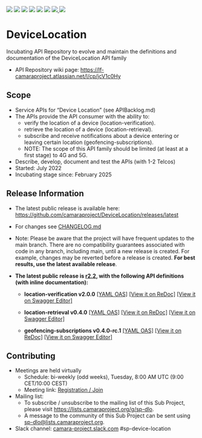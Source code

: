 <a href="https://github.com/camaraproject/DeviceLocation/commits/" title="Last Commit"><img src="https://img.shields.io/github/last-commit/camaraproject/DeviceLocation?style=plastic"></a>
<a href="https://github.com/camaraproject/DeviceLocation/issues" title="Open Issues"><img src="https://img.shields.io/github/issues/camaraproject/DeviceLocation?style=plastic"></a>
<a href="https://github.com/camaraproject/DeviceLocation/pulls" title="Open Pull Requests"><img src="https://img.shields.io/github/issues-pr/camaraproject/DeviceLocation?style=plastic"></a>
<a href="https://github.com/camaraproject/DeviceLocation/graphs/contributors" title="Contributors"><img src="https://img.shields.io/github/contributors/camaraproject/DeviceLocation?style=plastic"></a>
<a href="https://github.com/camaraproject/DeviceLocation" title="Repo Size"><img src="https://img.shields.io/github/repo-size/camaraproject/DeviceLocation?style=plastic"></a>
<a href="https://github.com/camaraproject/DeviceLocation/blob/main/LICENSE" title="License"><img src="https://img.shields.io/badge/License-Apache%202.0-green.svg?style=plastic"></a>
<a href="https://github.com/camaraproject/DeviceLocation/releases/latest" title="Latest Release"><img src="https://img.shields.io/github/release/camaraproject/DeviceLocation?style=plastic">
<a href="https://github.com/camaraproject/Governance/blob/main/ProjectStructureAndRoles.md" title="Incubating API Repository"><img src="https://img.shields.io/badge/Incubating%20API%20Repository-green?style=plastic"></a>

# DeviceLocation
Incubating API Repository to evolve and maintain the definitions and documentation of the DeviceLocation API family
* API Repository wiki page: https://lf-camaraproject.atlassian.net/l/cp/jcV1c0Hy

## Scope
* Service APIs for “Device Location” (see APIBacklog.md)  
* The APIs provide the API consumer with the ability to: 
  * verify the location of a device (location-verification).
  * retrieve the location of a device (location-retrieval).
  * subscribe and receive notifications about a device entering or leaving certain location (geofencing-subscriptions). 
  * NOTE: The scope of this API family should be limited (at least at a first stage) to 4G and 5G.  
* Describe, develop, document and test the APIs (with 1-2 Telcos)  
* Started: July 2022
* Incubating stage since: February 2025

## Release Information

* The latest public release is available here: https://github.com/camaraproject/DeviceLocation/releases/latest
* For changes see [CHANGELOG.md](https://github.com/camaraproject/DeviceLocation/blob/main/CHANGELOG.md) 

* Note: Please be aware that the project will have frequent updates to the main branch. There are no compatibility guarantees associated with code in any branch, including main, until a new release is created. For example, changes may be reverted before a release is created. **For best results, use the latest available release**.

* **The latest public release is [r2.2](https://github.com/camaraproject/DeviceLocation/tree/r2.2), with the following API definitions (with inline documentation):**
  
  - **location-verification v2.0.0** 
  [[YAML OAS]](https://github.com/camaraproject/DeviceLocation/blob/r2.2/code/API_definitions/location-verification.yaml)
  [[View it on ReDoc]](https://redocly.github.io/redoc/?url=https://raw.githubusercontent.com/camaraproject/DeviceLocation/r2.2/code/API_definitions/location-verification.yaml&nocors)
  [[View it on Swagger Editor]](https://editor.swagger.io/?url=https://raw.githubusercontent.com/camaraproject/DeviceLocation/r2.2/code/API_definitions/location-verification.yaml)

  - **location-retrieval v0.4.0** 
  [[YAML OAS]](https://github.com/camaraproject/DeviceLocation/blob/r2.2/code/API_definitions/location-retrieval.yaml)
  [[View it on ReDoc]](https://redocly.github.io/redoc/?url=https://raw.githubusercontent.com/camaraproject/DeviceLocation/r2.2/code/API_definitions/location-retrieval.yaml&nocors)
  [[View it on Swagger Editor]](https://editor.swagger.io/?url=https://raw.githubusercontent.com/camaraproject/DeviceLocation/r2.2/code/API_definitions/location-retrieval.yaml)

  - **geofencing-subscriptions v0.4.0-rc.1**
  [[YAML OAS]](https://github.com/camaraproject/DeviceLocation/blob/r2.2/code/API_definitions/geofencing-subscriptions.yaml)
  [[View it on ReDoc]](https://redocly.github.io/redoc/?url=https://raw.githubusercontent.com/camaraproject/DeviceLocation/r2.2/code/API_definitions/geofencing-subscriptions.yaml&nocors)
  [[View it on Swagger Editor]](https://editor.swagger.io/?url=https://raw.githubusercontent.com/camaraproject/DeviceLocation/r2.2/code/API_definitions/geofencing-subscriptions.yaml)

## Contributing

* Meetings are held virtually
  - Schedule: bi-weekly (odd weeks), Tuesday, 8:00 AM UTC (9:00 CET/10:00 CEST)
  - Meeting link: [Registration / Join](https://zoom-lfx.platform.linuxfoundation.org/meeting/91878854906?password=7e620a89-fcb5-4d2d-927a-17e3a0d1d28e)
* Mailing list:
  - To subscribe / unsubscribe to the mailing list of this Sub Project, please visit <https://lists.camaraproject.org/g/sp-dlo>.
  - A message to the community of this Sub Project can be sent using <sp-dlo@lists.camaraproject.org>.
* Slack channel: [camara-project.slack.com](https://join.slack.com/t/camara-project/shared_invite/zt-26gy3e64n-o7Riy3MoXmzdaDEL3wlngg) #sp-device-location
